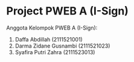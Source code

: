 # Project PWEB A (I-Sign)

Anggota Kelompok PWEB A (I-Sign):
1. Daffa Abdillah (2111521001)
2. Darma Zidane Gusnambi (2111521023)
3. Syafira Putri Zahra (2111523013)

